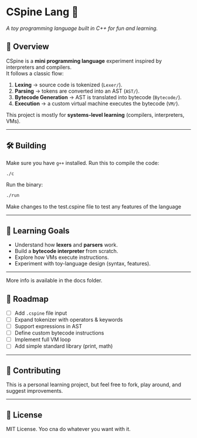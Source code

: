 # CSpine Lang 🦴

_A toy programming language built in C++ for fun and learning._

## 🚀 Overview

CSpine is a **mini programming language** experiment inspired by interpreters and compilers.  
It follows a classic flow:

1. **Lexing** → source code is tokenized (`Lexer/`).
2. **Parsing** → tokens are converted into an AST (`AST/`).
3. **Bytecode Generation** → AST is translated into bytecode (`Bytecode/`).
4. **Execution** → a custom virtual machine executes the bytecode (`VM/`).

This project is mostly for **systems-level learning** (compilers, interpreters, VMs).

---

## 🛠️ Building

Make sure you have `g++` installed. Run this to compile the code:

```bash
./c
```

Run the binary:

```bash
./run
```

Make changes to the test.cspine file to test any features of the language

---

## 🧠 Learning Goals

- Understand how **lexers** and **parsers** work.
- Build a **bytecode interpreter** from scratch.
- Explore how VMs execute instructions.
- Experiment with toy-language design (syntax, features).

---

More info is available in the docs folder.

## 🔮 Roadmap

- [ ] Add `.cspine` file input
- [ ] Expand tokenizer with operators & keywords
- [ ] Support expressions in AST
- [ ] Define custom bytecode instructions
- [ ] Implement full VM loop
- [ ] Add simple standard library (print, math)

---

## 🤝 Contributing

This is a personal learning project, but feel free to fork, play around, and suggest improvements.

---

## 📜 License

MIT License. Yoo cna do whatever you want with it.
